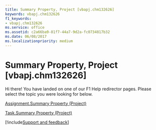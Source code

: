 ```yaml
---
title: Summary Property, Project [vbapj.chm132626]
keywords: vbapj.chm132626
f1_keywords:
- vbapj.chm132626
ms.service: office
ms.assetid: c2a66ba9-81f7-44a7-9d2a-fc0734817b32
ms.date: 06/08/2017
ms.localizationpriority: medium
---
```



# Summary Property, Project [vbapj.chm132626]

Hi there! You have landed on one of our F1 Help redirector pages. Please select the topic you were looking for below.

[Assignment.Summary Property (Project)](https://msdn.microsoft.com/library/7f8f38f3-c712-0f4e-6b46-0d8eb02119f4%28Office.15%29.aspx)

[Task.Summary Property (Project)](https://msdn.microsoft.com/library/252591e8-da5c-1b5e-a195-09deb44754af%28Office.15%29.aspx)

[!include[Support and feedback](~/includes/feedback-boilerplate.md)]